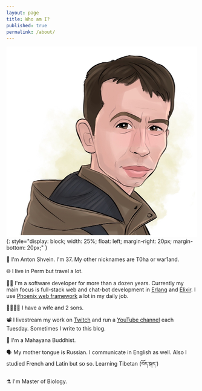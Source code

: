 ```yaml
---
layout: page
title: Who am I?
published: true
permalink: /about/
---
```

![Anton Shvein](/assets/images/t0ha.jpeg){: style="display: block; width: 25%; float: left; margin-right: 20px; margin-bottom: 20px;" }

👤 I'm Anton Shvein. I'm 37. My other nicknames are T0ha or war1and.

🌐 I live in Perm but travel a lot. 

🧑‍💻 I'm a software developer for more than a dozen years. Currently my main focus is full-stack web and chat-bot development in [Erlang](http://erlang.org) and [Elixir](https://elixir-lang.org). I use [Phoenix web framework](https://phoenixframework.org) a lot in my daily job.

🧑‍🧑‍🧒‍🧒 I have a wife and 2 sons.

📽️ I livestream my work on [Twitch](https://www.twitch.tv/war1and) and run a  [YouTube channel](https://www.youtube.com/c/AntonShvein) each Tuesday. Sometimes I write to this blog.

📿 I'm a Mahayana Buddhist.

🗣️ My mother tongue is Russian. I communicate in English as well. Also I studied French and Latin but so so. Learning Tibetan (བོད་སྐད་)

⚗️ I'm Master of Biology.
